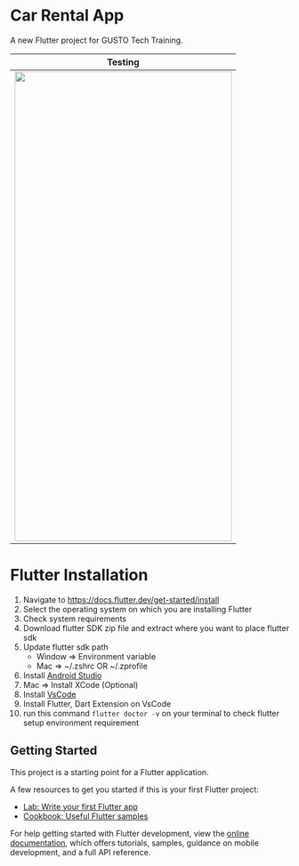 # Car Rental App

A new Flutter project for GUSTO Tech Training.

Testing             |
:-------------------------:|
<img src="https://github.com/winhc/car_rental_app/blob/master/screenshot/testing_record.gif" width="390" height="844" /> | 

# Flutter Installation

1. Navigate to https://docs.flutter.dev/get-started/install
2. Select the operating system on which you are installing Flutter
3. Check system requirements
4. Download flutter SDK zip file and extract where you want to place flutter sdk
5. Update flutter sdk path
    - Window => Environment variable
    - Mac => ~/.zshrc OR ~/.zprofile
6. Install [Android Studio](https://developer.android.com/studio?gclid=Cj0KCQjwpc-oBhCGARIsAH6ote-_TCD9IHbxxUAr0MtHbo27GdjBg4bUPTGhKspyXYEaMQGt2UvOVLYaAl1-EALw_wcB&gclsrc=aw.ds)
7. Mac => Install XCode (Optional)
8. Install [VsCode](https://code.visualstudio.com/download)
9. Install Flutter, Dart Extension on VsCode
10. run this command `flutter doctor -v` on your terminal to check flutter setup environment requirement

## Getting Started

This project is a starting point for a Flutter application.

A few resources to get you started if this is your first Flutter project:

- [Lab: Write your first Flutter app](https://docs.flutter.dev/get-started/codelab)
- [Cookbook: Useful Flutter samples](https://docs.flutter.dev/cookbook)

For help getting started with Flutter development, view the
[online documentation](https://docs.flutter.dev/), which offers tutorials,
samples, guidance on mobile development, and a full API reference.

